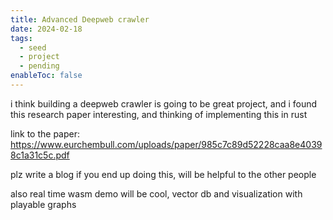 ```yaml
---
title: Advanced Deepweb crawler
date: 2024-02-18
tags:
  - seed
  - project
  - pending
enableToc: false
---
```

i think building a deepweb crawler is going to be great project, and i found this research paper interesting, and thinking of implementing this in rust

link to the paper: https://www.eurchembull.com/uploads/paper/985c7c89d52228caa8e40398c1a31c5c.pdf


plz write a blog if you end up doing this, will be helpful to the other people

also real time wasm demo will be cool, vector db and visualization with playable graphs